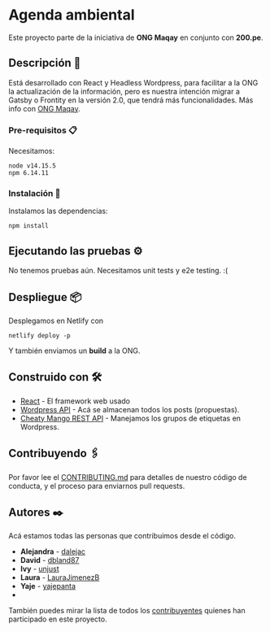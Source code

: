 # Agenda ambiental

Este proyecto parte de la iniciativa de **ONG Maqay** en conjunto con **200.pe**.

## Descripción 🚀

Está desarrollado con React y Headless Wordpress, para facilitar a la ONG la actualización de la información, pero es nuestra intención migrar a Gatsby o Frontity en la versión 2.0, que tendrá más funcionalidades. Más info con [ONG Maqay](hola@maqay.org).

### Pre-requisitos 📋

Necesitamos:

```
node v14.15.5
npm 6.14.11
```

### Instalación 🔧

Instalamos las dependencias:

```
npm install
```

## Ejecutando las pruebas ⚙️

No tenemos pruebas aún. Necesitamos unit tests y e2e testing. :(

## Despliegue 📦

Desplegamos en Netlify con 
```
netlify deploy -p
```
Y también enviamos un **build** a la ONG.

## Construido con 🛠️

* [React]() - El framework web usado
* [Wordpress API](https://developer.wordpress.org/rest-api/) - Acá se almacenan todos los posts (propuestas).
* [Cheaty Mango REST API](https://documentation.chattymango.com/documentation/tag-groups-premium/for-developers/rest-api/) - Manejamos los grupos de etiquetas en Wordpress.

## Contribuyendo 🖇️

Por favor lee el [CONTRIBUTING.md](https://github.com/yajepanta/maqay-agenda-ambiental/blob/master/CONTRIBUTING.md) para detalles de nuestro código de conducta, y el proceso para enviarnos pull requests.

## Autores ✒️

Acá estamos todas las personas que contribuimos desde el código.

* **Alejandra** - [dalejac](https://github.com/dalejac)
* **David** - [dbland87](https://github.com/dbland87)
* **Ivy** - [unjust](https://github.com/unjust)
* **Laura** - [LauraJimenezB](https://github.com/LauraJimenezB)
* **Yaje** - [yajepanta](https://github.com/yajepanta)
*
También puedes mirar la lista de todos los [contribuyentes](https://github.com/yajepanta/maqay-agenda-ambiental/contributors) quíenes han participado en este proyecto. 

